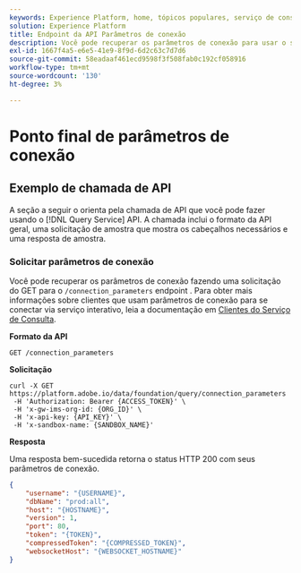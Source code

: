 ```yaml
---
keywords: Experience Platform, home, tópicos populares, serviço de consulta, guia de api, parâmetros de conexão, serviço de query;
solution: Experience Platform
title: Endpoint da API Parâmetros de conexão
description: Você pode recuperar os parâmetros de conexão para usar o serviço interativo fazendo uma solicitação do GET para o endpoint /connection_parameters .
exl-id: 1667f4a5-e6e5-41e9-8f9d-6d2c63c7d7d6
source-git-commit: 58eadaaf461ecd9598f3f508fab0c192cf058916
workflow-type: tm+mt
source-wordcount: '130'
ht-degree: 3%

---
```


# Ponto final de parâmetros de conexão

## Exemplo de chamada de API

A seção a seguir o orienta pela chamada de API que você pode fazer usando o [!DNL Query Service] API. A chamada inclui o formato da API geral, uma solicitação de amostra que mostra os cabeçalhos necessários e uma resposta de amostra.

### Solicitar parâmetros de conexão

Você pode recuperar os parâmetros de conexão fazendo uma solicitação do GET para o `/connection_parameters` endpoint . Para obter mais informações sobre clientes que usam parâmetros de conexão para se conectar via serviço interativo, leia a documentação em [Clientes do Serviço de Consulta](../clients/overview.md).

**Formato da API**

```http
GET /connection_parameters
```

**Solicitação**

```shell
curl -X GET https://platform.adobe.io/data/foundation/query/connection_parameters
 -H 'Authorization: Bearer {ACCESS_TOKEN}' \
 -H 'x-gw-ims-org-id: {ORG_ID}' \
 -H 'x-api-key: {API_KEY}' \
 -H 'x-sandbox-name: {SANDBOX_NAME}'
```

**Resposta**

Uma resposta bem-sucedida retorna o status HTTP 200 com seus parâmetros de conexão.

```json
{
    "username": "{USERNAME}",
    "dbName": "prod:all",
    "host": "{HOSTNAME}",
    "version": 1,
    "port": 80,
    "token": "{TOKEN}",
    "compressedToken": "{COMPRESSED_TOKEN}",
    "websocketHost": "{WEBSOCKET_HOSTNAME}"
}
```
